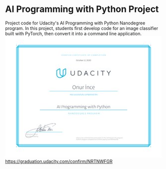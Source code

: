 # AI Programming with Python Project

Project code for Udacity's AI Programming with Python Nanodegree program. In this project, students first develop code for an image classifier built with PyTorch, then convert it into a command line application.
![plot](./certificate/cert.png)
https://graduation.udacity.com/confirm/NRTNWFGR
